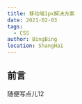 ```yaml
---
title: 移动端1px解决方案
date: 2021-02-03
tags:
  - CSS
author: BingBing
location: ShangHai
---
```


## 前言

随便写点儿12

